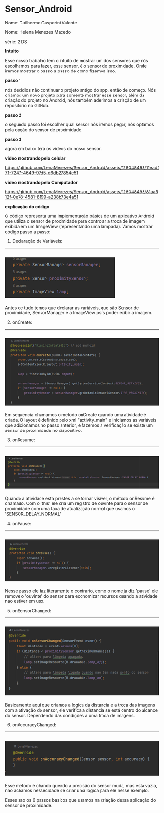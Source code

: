 # Sensor_Android
Nome: Guilherme Gasperini Valente

Nome: Helena Menezes Macedo

série: 2 DS

**Intuito**

  Esse nosso trabalho tem o intuito de mostrar um dos sensores que nós escolhemos para fazer, esse sensor, é o sensor de proximidade. Onde iremos mostrar o passo a passo de como fizemos isso.

  **passo 1**
  
  nós decidios não continuar o projeto antigo do app, então de começo. Nós criamos um novo projeto para somente mostrar esse sensor, além da criação do projeto no Android, nós também aderimos a criação de um repositório no GitHub.

  **passo 2**

  o segundo passo foi escolher qual sensor nós iremos pegar, nós optamos pela opção do sensor de proximidade.

  **passo 3**

  agora em baixo terá os videos do nosso sensor.

  **video mostrando pelo celular**

https://github.com/LenaMenezes/Sensor_Android/assets/128048493/11eadf71-7247-4649-97d5-d6db27854e51

**video mostrando pelo Computador**



https://github.com/LenaMenezes/Sensor_Android/assets/128048493/81aa512f-0e78-4581-8199-a238b73e4a51

**explicação do código**

O código representa uma implementação básica de um aplicativo Android que utiliza o sensor de proximidade para controlar a troca de imagem exibida em um ImageView (representando uma lâmpada). Vamos mostrar código passo a passo:

 1. Declaração de Variáveis:
 ---
![Alt text](image.png)
---
Antes de tudo temos que declarar as variáveis, que são Sensor de proximidade, SensorManager e a ImageView psrs poder exibir a imagem.

2. onCreate:
---
![Alt text](image-1.png)
---
Em sequencia chamamos o metodo onCreate quando uma atividade é criada. O layout é definido pelo xml "activity_main" e iniciamos as variáveis que adicionamos no passo anterior, e fazemos a verificação se existe um sensor de proximidade no dispositivo.

3. onResume:
--- 
![Alt text](image-2.png)
---
Quando a atividade está prestes a se tornar visível, o método onResume é chamado. Com o 'this' ele cria um registro de ouvinte para o sensor de proximidade com uma taxa de atualização normal que usamos o 'SENSOR_DELAY_NORMAL'.

4. onPause:
---
![Alt text](image-3.png)
---
Nesse passo ele faz literamente o contrario, como o nome ja diz 'pause' ele remove o 'ouvinte' do sensor para economizar recursos quando a atividade nao estiver em uso.

5. onSensorChanged:
--- 
![Alt text](image-4.png)
---
Basicamente aqui que criamos a logica da distancia e a troca das imagens com a ativação do sensor, ele verifica a distancia se está dentro do alcance do sensor. Dependendo das condições a uma troca de imagens.

6. onAccuracyChanged:
---
![Alt text](image-5.png)
---
Esse metodo é chando quendo a precisão do sensor muda, mas esta vazia, nao achamos nessecidade de criar uma logica para ele nesse exemplo.

Esses sao os 6 passos basicos que usamos na criação dessa aplicação do sensor de proximidade.